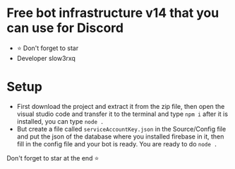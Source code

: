 # Free bot infrastructure v14 that you can use for Discord

- ⭐ Don't forget to star
- Developer slow3rxq


# Setup

- First download the project and extract it from the zip file, then open the visual studio code and transfer it to the terminal and type `npm i` after it is installed, you can type `node .`
- But create a file called `serviceAccountKey.json` in the Source/Config file and put the json of the database where you installed firebase in it, then fill in the config file and your bot is ready. You are ready to do `node .`

Don't forget to star at the end ⭐
